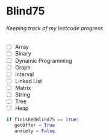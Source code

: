 # Blind75
###### _Keeping track of my leetcode progress_

- [ ] Array 
- [ ] Binary
- [ ] Dynamic Programming
- [ ] Graph
- [ ] Interval
- [ ] Linked List
- [ ] Matrix
- [ ] String
- [ ] Tree
- [ ] Heap

```Python
if finishedBlind75 == True:
   getOffer = True
   anxiety = False
```
